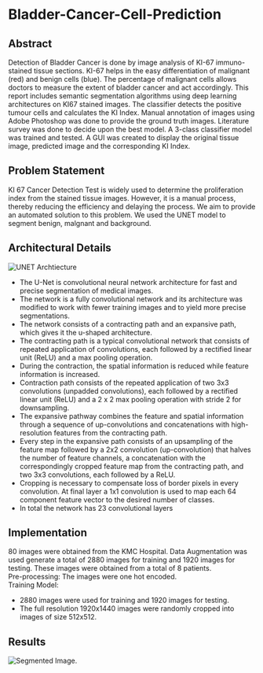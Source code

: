 # Bladder-Cancer-Cell-Prediction
 ## **Abstract** ##
 Detection of Bladder Cancer is done by image analysis of KI-67 immuno-stained tissue sections. KI-67 helps in the easy differentiation of malignant (red) and benign cells (blue). The percentage of malignant cells allows doctors to measure the extent of bladder cancer and act accordingly. This report includes semantic segmentation algorithms using deep learning architectures on KI67 stained images. The classifier detects the positive tumour cells and calculates the KI Index. Manual annotation of images using Adobe Photoshop was done to provide the ground truth images. Literature survey was done to decide upon the best model. A 3-class classifier model was trained and tested. A GUI was created to display the original tissue image, predicted image and the corresponding KI Index.
## **Problem Statement** ##
KI 67 Cancer Detection Test is widely used to determine the proliferation index from the stained tissue images. However, it is a manual process, thereby reducing the efficiency and delaying the process. We aim to provide an automated solution to this problem.
We used the UNET model to segment benign, malgnant and background.
## **Architectural Details** ##
![UNET Archtiecture](https://miro.medium.com/max/2824/1*f7YOaE4TWubwaFF7Z1fzNw.png)
* The U-Net is convolutional neural network architecture for fast and precise segmentation of medical images.
* The network is a fully convolutional network and its architecture was modified to work with fewer training images and to yield more precise segmentations.
* The network consists of a contracting path and an expansive path, which gives it the u-shaped architecture.
* The contracting path is a typical convolutional network that consists of repeated application of convolutions, each followed by a rectified linear unit (ReLU) and a max pooling operation.
* During the contraction, the spatial information is reduced while feature information is increased.
* Contraction path consists of the repeated application of two 3x3 convolutions (unpadded convolutions), each followed by a rectified linear unit (ReLU) and a 2 x 2 max pooling operation with stride 2 for downsampling.
* The expansive pathway combines the feature and spatial information through a sequence of up-convolutions and concatenations with high-resolution features from the contracting path.
* Every step in the expansive path consists of an upsampling of the feature map followed by a 2x2 convolution (up-convolution) that halves the number of feature channels, a concatenation with the correspondingly cropped feature map from the contracting path, and two 3x3 convolutions, each followed by a ReLU.
* Cropping is necessary to compensate loss of border pixels in every convolution. At final layer a 1x1 convolution is used to map each 64 component feature vector to the desired number of classes.
* In total the network has 23 convolutional layers
## Implementation ##
80 images were obtained from the KMC Hospital. Data Augmentation was used generate a total of 2880 images for training and 1920 images for testing. These images were obtained from a total of 8 patients. <br />
Pre-processing: The images were one hot encoded. <br/>
Training Model: <br/>
*	2880 images were used for training and 1920 images for testing.
*	The full resolution 1920x1440 images were randomly cropped into images of size 512x512.
## Results ##
![Segmented Image](/Bladder-Cancer-Cell-Prediction/Images/first.png "Text to show on mouseover").
